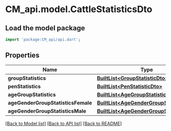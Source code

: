 # CM_api.model.CattleStatisticsDto

## Load the model package
```dart
import 'package:CM_api/api.dart';
```

## Properties
Name | Type | Description | Notes
------------ | ------------- | ------------- | -------------
**groupStatistics** | [**BuiltList&lt;GroupStatisticDto&gt;**](GroupStatisticDto.md) |  | [optional] 
**penStatistics** | [**BuiltList&lt;PenStatisticDto&gt;**](PenStatisticDto.md) |  | [optional] 
**ageGroupStatistics** | [**BuiltList&lt;AgeGroupStatisticDto&gt;**](AgeGroupStatisticDto.md) |  | [optional] 
**ageGenderGroupStatisticsFemale** | [**BuiltList&lt;AgeGenderGroupStatisticDto&gt;**](AgeGenderGroupStatisticDto.md) |  | [optional] 
**ageGenderGroupStatisticsMale** | [**BuiltList&lt;AgeGenderGroupStatisticDto&gt;**](AgeGenderGroupStatisticDto.md) |  | [optional] 

[[Back to Model list]](../README.md#documentation-for-models) [[Back to API list]](../README.md#documentation-for-api-endpoints) [[Back to README]](../README.md)


